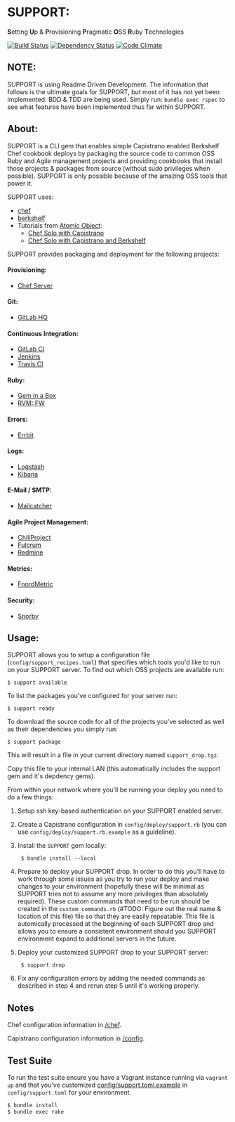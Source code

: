 # SUPPORT:

**S**etting **U**p & **P**rovisioning **P**ragmatic **O**SS **R**uby **T**echnologies

[![Build Status](https://travis-ci.org/stevenhaddox/SUPPORT.png?branch=master)](https://travis-ci.org/stevenhaddox/SUPPORT) [![Dependency Status](https://gemnasium.com/stevenhaddox/SUPPORT.png)](https://gemnasium.com/stevenhaddox/SUPPORT) [![Code Climate](https://codeclimate.com/github/stevenhaddox/SUPPORT.png)](https://codeclimate.com/github/stevenhaddox/SUPPORT)

## NOTE:

SUPPORT is using Readme Driven Development. The information that follows is the ultimate goals for SUPPORT, but most of it has not yet been implemented. BDD & TDD are being used. Simply run: `bundle exec rspec` to see what features have been implemented thus far within SUPPORT.

## About:

SUPPORT is a CLI gem that enables simple Capistrano enabled Berkshelf Chef cookbook deploys by packaging the source code to common OSS Ruby and Agile management projects and providing cookbooks that install those projects & packages from source (without sudo privileges when possible).
SUPPORT is only possible because of the amazing OSS tools that power it.

SUPPORT uses:

* [chef](http://www.opscode.com/chef/)
* [berkshelf](http://berkshelf.com/)
* Tutorials from [Atomic Object](http://atomicobject.com):
  * [Chef Solo with Capistrano](http://spin.atomicobject.com/2012/12/18/chef-solo-with-capistrano/)
  * [Chef Solo with Capistrano and Berkshelf](http://spin.atomicobject.com/2013/01/03/berks-simplifying-chef-solo-cookbook-management-with-berkshelf/)

SUPPORT provides packaging and deployment for the following projects:

#### Provisioning:

* [Chef Server](http://docs.opscode.com/#the-chef-server)

#### Git:

* [GitLab HQ](https://github.com/gitlabhq/gitlabhq)

#### Continuous Integration:

* [GitLab CI](https://github.com/gitlabhq/gitlab-ci)
* [Jenkins](http://jenkins-ci.org)
* [Travis CI](https://travis-ci.org)

#### Ruby:

* [Gem in a Box](https://github.com/cwninja/geminabox)
* [RVM::FW](https://github.com/stevenhaddox/rvm_fw)

#### Errors:

* [Errbit](https://github.com/errbit/errbit)

#### Logs:

* [Logstash](http://logstash.net)
* [Kibana](http://kibana.org)

#### E-Mail / SMTP:

* [Mailcatcher](http://mailcatcher.me)

#### Agile Project Management:

* [ChiliProject](https://www.chiliproject.org)
* [Fulcrum](https://github.com/malclocke/fulcrum)
* [Redmine](http://www.redmine.org)

#### Metrics:

* [FnordMetric](https://github.com/paulasmuth/fnordmetric)

#### Security:

* [Snorby](https://snorby.org)

## Usage:

SUPPORT allows you to setup a configuration file (`config/support_recipes.toml`) that specifies which tools you'd like to run on your SUPPORT server. To find out which OSS projects are available run:

    $ support available

To list the packages you've configured for your server run:

    $ support ready

To download the source code for all of the projects you've selected as well as their dependencies you simply run:

    $ support package

This will result in a file in your current directory named `support_drop.tgz`.

Copy this file to your internal LAN (this automatically includes the support gem and it's depdency gems).

From within your network where you'll be running your deploy you need to do a few things:

1. Setup ssh key-based authentication on your SUPPORT enabled server.
2. Create a Capistrano configuration in `config/deploy/support.rb` (you can use `config/deploy/support.rb.example` as a guideline).
3. Install the `SUPPORT` gem locally:

        $ bundle install --local

4. Prepare to deploy your SUPPORT drop. In order to do this you'll have to work through some issues as you try to run your deploy and make changes to your environment (hopefully these will be minimal as SUPPORT tries not to assume any more privileges than absolutely required). These custom commands that need to be run should be created in the `custom_commands.rb` (#TODO: Figure out the real name & location of this file) file so that they are easily repeatable. This file is automically processed at the beginning of each SUPPORT drop and allows you to ensure a consistent environment should you SUPPORT environment expand to additional servers in the future.
5. Deploy your customized SUPPORT drop to your SUPPORT server:

        $ support drop

6. Fix any configuration errors by adding the needed commands as described in step 4 and rerun step 5 until it's working properly.

## Notes

Chef configuration information in [/chef](chef).

Capistrano configuration information in [/config](config).

## Test Suite

To run the test suite ensure you have a Vagrant instance running via `vagrant up` and that you've customized [config/support.toml.example](config/support.toml.example) in `config/support.toml` for your environment.

```bash
$ bundle install
$ bundle exec rake
```
